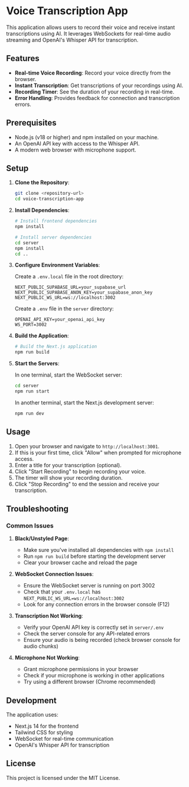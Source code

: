 # Voice Transcription App

This application allows users to record their voice and receive instant transcriptions using AI. It leverages WebSockets for real-time audio streaming and OpenAI's Whisper API for transcription.

## Features

- **Real-time Voice Recording**: Record your voice directly from the browser.
- **Instant Transcription**: Get transcriptions of your recordings using AI.
- **Recording Timer**: See the duration of your recording in real-time.
- **Error Handling**: Provides feedback for connection and transcription errors.

## Prerequisites

- Node.js (v18 or higher) and npm installed on your machine.
- An OpenAI API key with access to the Whisper API.
- A modern web browser with microphone support.

## Setup

1. **Clone the Repository**:
   ```bash
   git clone <repository-url>
   cd voice-transcription-app
   ```

2. **Install Dependencies**:
   ```bash
   # Install frontend dependencies
   npm install

   # Install server dependencies
   cd server
   npm install
   cd ..
   ```

3. **Configure Environment Variables**:
   
   Create a `.env.local` file in the root directory:
   ```
   NEXT_PUBLIC_SUPABASE_URL=your_supabase_url
   NEXT_PUBLIC_SUPABASE_ANON_KEY=your_supabase_anon_key
   NEXT_PUBLIC_WS_URL=ws://localhost:3002
   ```

   Create a `.env` file in the `server` directory:
   ```
   OPENAI_API_KEY=your_openai_api_key
   WS_PORT=3002
   ```

4. **Build the Application**:
   ```bash
   # Build the Next.js application
   npm run build
   ```

5. **Start the Servers**:

   In one terminal, start the WebSocket server:
   ```bash
   cd server
   npm run start
   ```

   In another terminal, start the Next.js development server:
   ```bash
   npm run dev
   ```

## Usage

1. Open your browser and navigate to `http://localhost:3001`.
2. If this is your first time, click "Allow" when prompted for microphone access.
3. Enter a title for your transcription (optional).
4. Click "Start Recording" to begin recording your voice.
5. The timer will show your recording duration.
6. Click "Stop Recording" to end the session and receive your transcription.

## Troubleshooting

### Common Issues

1. **Black/Unstyled Page**:
   - Make sure you've installed all dependencies with `npm install`
   - Run `npm run build` before starting the development server
   - Clear your browser cache and reload the page

2. **WebSocket Connection Issues**:
   - Ensure the WebSocket server is running on port 3002
   - Check that your `.env.local` has `NEXT_PUBLIC_WS_URL=ws://localhost:3002`
   - Look for any connection errors in the browser console (F12)

3. **Transcription Not Working**:
   - Verify your OpenAI API key is correctly set in `server/.env`
   - Check the server console for any API-related errors
   - Ensure your audio is being recorded (check browser console for audio chunks)

4. **Microphone Not Working**:
   - Grant microphone permissions in your browser
   - Check if your microphone is working in other applications
   - Try using a different browser (Chrome recommended)

## Development

The application uses:
- Next.js 14 for the frontend
- Tailwind CSS for styling
- WebSocket for real-time communication
- OpenAI's Whisper API for transcription

## License

This project is licensed under the MIT License. 
